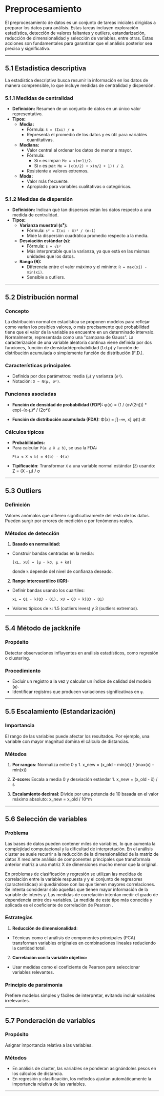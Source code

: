 # Preprocesamiento

El preprocesamiento de datos es un conjunto de tareas iniciales dirigidas a preparar los datos para análisis. Estas tareas incluyen exploración estadística, detección de valores faltantes y outliers, estandarización, reducción de dimensionalidad y selección de variables, entre otras. Estas acciones son fundamentales para garantizar que el análisis posterior sea preciso y significativo.

---

## 5.1 Estadística descriptiva

La estadística descriptiva busca resumir la información en los datos de manera comprensible, lo que incluye medidas de centralidad y dispersión.

### 5.1.1 Medidas de centralidad
- **Definición:** Resumen de un conjunto de datos en un único valor representativo.
- **Tipos:**
  - **Media:** 
    - Fórmula: `x̄ = (Σxi) / n`
    - Representa el promedio de los datos y es útil para variables cuantitativas.
  - **Mediana:** 
    - Valor central al ordenar los datos de menor a mayor.
    - Fórmula:
      - Si `n` es impar: `Me = x(n+1)/2`.
      - Si `n` es par: `Me = (x(n/2) + x(n/2 + 1)) / 2`.
    - Resistente a valores extremos.
  - **Moda:** 
    - Valor más frecuente.
    - Apropiado para variables cualitativas o categóricas.

### 5.1.2 Medidas de dispersión
- **Definición:** Indican qué tan dispersos están los datos respecto a una medida de centralidad.
- **Tipos:**
  - **Varianza muestral (s²):**
    - Fórmula: `s² = Σ(xi - x̄)² / (n-1)`
    - Mide la dispersión cuadrática promedio respecto a la media.
  - **Desviación estándar (s):**
    - Fórmula: `s = √s²`
    - Más interpretable que la varianza, ya que está en las mismas unidades que los datos.
  - **Rango (R):**
    - Diferencia entre el valor máximo y el mínimo: `R = max(xi) - min(xi)`.
    - Sensible a outliers.

---

## 5.2 Distribución normal

### Concepto

La distribución normal en estadística se proponen modelos para reflejar como varían los posibles valores, o más precisamente qué probabilidad tiene que el valor de la variable se encuentre en un determinado intervalo. Normalmente, representada como una "campana de Gauss". La caracterización de una variable aleatoria continua viene definida por dos funciones, función de densidaddeprobabilidad (f.d.p) y función de distribución acumulada o simplemente función de distribución (F.D.).

### Características principales
- Definida por dos parámetros: media (`µ`) y varianza (`σ²`).
- Notación: `X ~ N(µ, σ²)`.

### Funciones asociadas
- **Función de densidad de probabilidad (FDP):**
    φ(x) = (1 / (σ√(2π))) * exp(-(x-µ)² / (2σ²))

- **Función de distribución acumulada (FDA):**
    Φ(x) = ∫[−∞, x] φ(t) dt


### Cálculos típicos
- **Probabilidades:**
- Para calcular `P(a ≤ X ≤ b)`, se usa la FDA: 
  ```
  P(a ≤ X ≤ b) = Φ(b) - Φ(a)
  ```
- **Tipificación:** Transformar `X` a una variable normal estándar (`Z`) usando:
    Z = (X - µ) / σ


---

## 5.3 Outliers

### Definición
Valores anómalos que difieren significativamente del resto de los datos. Pueden surgir por errores de medición o por fenómenos reales.

### Métodos de detección
1. **Basado en normalidad:**
 - Construir bandas centradas en la media:
   ```
   [xL, xU] = [µ - kσ, µ + kσ]
   ```
   donde `k` depende del nivel de confianza deseado.
2. **Rango intercuartílico (IQR):**
 - Definir bandas usando los cuartiles:
   ```
   xL = Q1 - k(Q3 - Q1), xU = Q3 + k(Q3 - Q1)
   ```
 - Valores típicos de `k`: 1.5 (outliers leves) y 3 (outliers extremos).

---

## 5.4 Método de jackknife

### Propósito
Detectar observaciones influyentes en análisis estadísticos, como regresión o clustering.

### Procedimiento
- Excluir un registro a la vez y calcular un índice de calidad del modelo (`ψ`).
- Identificar registros que producen variaciones significativas en `ψ`.

---

## 5.5 Escalamiento (Estandarización)

### Importancia
El rango de las variables puede afectar los resultados. Por ejemplo, una variable con mayor magnitud domina el cálculo de distancias.

### Métodos
1. **Por rangos:** Normaliza entre 0 y 1.
    x_new = (x_old - min(x)) / (max(x) - min(x))

2. **Z-score:** Escala a media 0 y desviación estándar 1.
    x_new = (x_old - x̄) / s

3. **Escalamiento decimal:** Divide por una potencia de 10 basada en el valor máximo absoluto:
    x_new = x_old / 10^m


---

## 5.6 Selección de variables

### Problema
Las bases de datos pueden contener miles de variables, lo que aumenta la complejidad computacional y la dificultad de interpretación.
En el análisis cluster se suele recurrir a la reducción de la dimensionalidad de la matriz de datos X mediante análisis de componentes principales que transformala anterior matriz a una matriz X de dimensiones mucho menor que la original.

En problemas de clasificación y regresión se utilizan las medidas de correlación entre la variable respuesta y y el conjunto de regresores (características) xi quedándose con las que tienen mayores correlaciones. Se intenta considerar sólo aquellas que tienen mayor información de la variable de interés y. Las medidas de correlación intentan medir el grado de dependencia entre dos variables. La medida de este tipo más conocida y aplicada es el coeficiente de correlación de Pearson .

### Estrategias
1. **Reducción de dimensionalidad:**
- Técnicas como el análisis de componentes principales (PCA) transforman variables originales en combinaciones lineales reduciendo la cantidad total.
2. **Correlación con la variable objetivo:**
- Usar medidas como el coeficiente de Pearson para seleccionar variables relevantes.

### Principio de parsimonia
Prefiere modelos simples y fáciles de interpretar, evitando incluir variables irrelevantes.

---

## 5.7 Ponderación de variables

### Propósito
Asignar importancia relativa a las variables.

### Métodos
- En análisis de cluster, las variables se ponderan asignándoles pesos en los cálculos de distancia.
- En regresión y clasificación, los métodos ajustan automáticamente la importancia relativa de las variables.

---


